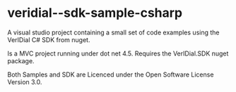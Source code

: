 # veridial--sdk-sample-csharp

A visual studio project containing a small set of code examples using the VerIDial C# SDK from nuget.

Is a MVC project running under dot net 4.5.
Requires the VerIDial.SDK nuget package.

Both Samples and SDK are Licenced under the Open Software License Version 3.0.
